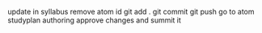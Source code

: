 update in syllabus
remove atom id
git add .
git commit 
git push
go to atom studyplan authoring
approve changes and summit it
